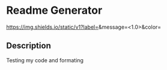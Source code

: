 # Readme Generator

https://img.shields.io/static/v1?label=<Version>&message=<1.0>&color=<Blue>
## Description
Testing my code and formating
